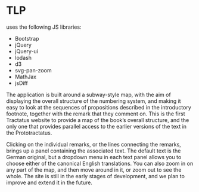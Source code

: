 # TLP

uses the following JS libraries:

* Bootstrap
* jQuery
* jQuery-ui
* lodash
* d3
* svg-pan-zoom
* MathJax
* jsDiff

The application is built around a subway-style map, with the aim of displaying the overall structure of the numbering system, and making it easy to look at the sequences of propositions described in the introductory footnote, together with the remark that they comment on. This is the first Tractatus website to provide a map of the book’s overall structure, and the only one that provides parallel access to the earlier versions of the text in the Prototractatus.

Clicking on the individual remarks, or the lines connecting the remarks, brings up a panel containing the associated text.  The default text is the German original, but a dropdown menu in each text panel allows you to choose either of the canonical English translations. You can also zoom in on any part of the map, and then move around in it, or zoom out to see the whole. The site is still in the early stages of development, and we plan to improve and extend it in the future.
